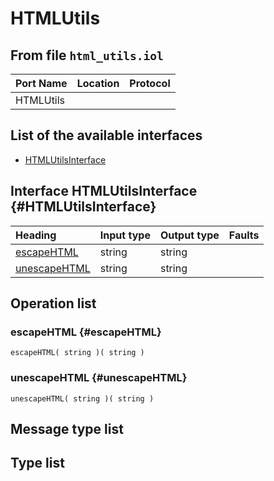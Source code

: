 # HTMLUtils

## From file `html_utils.iol`

| Port Name | Location | Protocol |
| :--- | :--- | :--- |
| HTMLUtils |  |  |

## List of the available interfaces

* [HTMLUtilsInterface](htmlutils.md#HTMLUtilsInterface)

## Interface HTMLUtilsInterface {#HTMLUtilsInterface}

| Heading | Input type | Output type | Faults |
| :--- | :--- | :--- | :--- |
| [escapeHTML](htmlutils.md#escapeHTML) | string  | string  |  |
| [unescapeHTML](htmlutils.md#unescapeHTML) | string  | string  |  |

## Operation list

### escapeHTML {#escapeHTML}

```text
escapeHTML( string )( string )
```

### unescapeHTML {#unescapeHTML}

```text
unescapeHTML( string )( string )
```

## Message type list

## Type list

